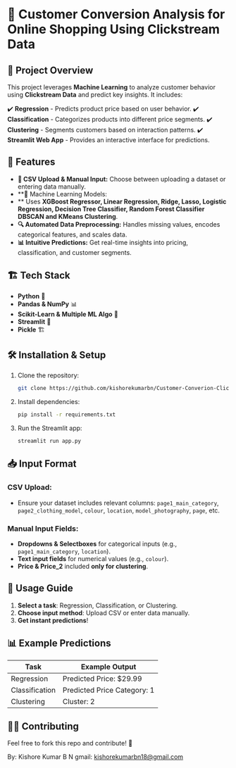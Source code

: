 # 🛒 Customer Conversion Analysis for Online Shopping Using Clickstream Data

## 📌 Project Overview
This project leverages **Machine Learning** to analyze customer behavior using **Clickstream Data** and predict key insights. It includes:

✔️ **Regression** - Predicts product price based on user behavior.
✔️ **Classification** - Categorizes products into different price segments.
✔️ **Clustering** - Segments customers based on interaction patterns.
✔️ **Streamlit Web App** - Provides an interactive interface for predictions.

## 🚀 Features
- **📂 CSV Upload & Manual Input:** Choose between uploading a dataset or entering data manually.
- **🧠 Machine Learning Models:
- ** Uses **XGBoost Regressor,
   Linear Regression,
   Ridge,
   Lasso,
   Logistic Regression,
   Decision Tree Classifier,
   Random Forest Classifier
   DBSCAN
   and KMeans Clustering**.
- **🔍 Automated Data Preprocessing:** Handles missing values, encodes categorical features, and scales data.
- **📊 Intuitive Predictions:** Get real-time insights into pricing, classification, and customer segments.

## 🏗️ Tech Stack
- **Python** 🐍
- **Pandas & NumPy** 📊
- **Scikit-Learn & Multiple ML Algo** 🤖
- **Streamlit** 🎨
- **Pickle** 🏗️

## 🛠️ Installation & Setup
1. Clone the repository:
   ```bash
   git clone https://github.com/kishorekumarbn/Customer-Converion-Clickstream-data.git
   ```
2. Install dependencies:
   ```bash
   pip install -r requirements.txt
   ```
3. Run the Streamlit app:
   ```bash
   streamlit run app.py
   ```

## 📥 Input Format
### **CSV Upload:**
- Ensure your dataset includes relevant columns: `page1_main_category`, `page2_clothing_model`, `colour`, `location`, `model_photography`, `page`, etc.

### **Manual Input Fields:**
- **Dropdowns & Selectboxes** for categorical inputs (e.g., `page1_main_category`, `location`).
- **Text input fields** for numerical values (e.g., `colour`).
- **Price & Price_2** included **only for clustering**.

## 📌 Usage Guide
1. **Select a task**: Regression, Classification, or Clustering.
2. **Choose input method**: Upload CSV or enter data manually.
3. **Get instant predictions**!

## 📊 Example Predictions
| Task          | Example Output |
|--------------|---------------|
| Regression   | Predicted Price: $29.99 |
| Classification | Predicted Price Category: 1 |
| Clustering   | Cluster: 2 |

## 👨‍💻 Contributing
Feel free to fork this repo and contribute! 🚀


By:
Kishore Kumar B N
gmail: kishorekumarbn18@gmail.com
